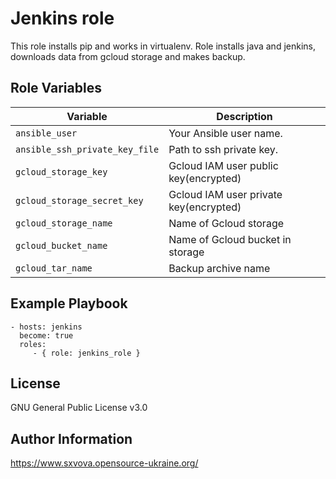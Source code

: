 Jenkins role
=========

This role installs pip and works in virtualenv. Role installs java and jenkins, downloads data from gcloud storage and makes backup.

Role Variables
----------------

| Variable                                                                                                                                        | Description                                                                                                                                                                                                                                              |
|-------------------------------------------------------------------------------------------------------------------------------------------------|----------------------------------------------------------------------------------------------------------------------------------------------------------------------------------------------------------------------------------------------------------|
| `ansible_user`                                                                                                                         | Your Ansible user name.|
| `ansible_ssh_private_key_file`                                                                                                          | Path to ssh private key. |
| `gcloud_storage_key`                                                                                                                   | Gcloud IAM user public key(encrypted)|
| `gcloud_storage_secret_key`                                                                                                            | Gcloud IAM user private key(encrypted) |
| `gcloud_storage_name`                                                                                                                 | Name of Gcloud storage  |
| `gcloud_bucket_name`                                                                                                                   | Name of Gcloud bucket in storage |
| `gcloud_tar_name`                                                                                                                     | Backup archive name |


Example Playbook
----------------

    - hosts: jenkins
      become: true
      roles:
         - { role: jenkins_role }

License
-------

GNU General Public License v3.0

Author Information
------------------

https://www.sxvova.opensource-ukraine.org/

